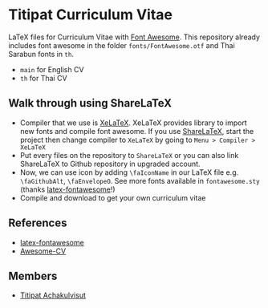 # Titipat Curriculum Vitae

LaTeX files for Curriculum Vitae with [Font Awesome](https://fortawesome.github.io/Font-Awesome/).
This repository already includes font awesome in the folder `fonts/FontAwesome.otf` and  Thai  Sarabun fonts in `th`.

- `main` for English CV
- `th` for Thai CV

## Walk through using ShareLaTeX

- Compiler that we use is [XeLaTeX](https://www.sharelatex.com/learn/XeLaTeX). XeLaTeX provides
library to import new fonts and compile font awesome.
If you use [ShareLaTeX](https://www.sharelatex.com), start the project then change compiler to `XeLaTeX` by
going to `Menu > Compiler > XeLaTeX`
- Put every files on the repository to `ShareLaTeX` or you can also link ShareLaTeX to Github repository in upgraded account.
- Now, we can use icon by adding `\faIconName` in our LaTeX file e.g. `\faGithubAlt`, `\faEnvelopeO`.
See more fonts available in `fontawesome.sty` (thanks [latex-fontawesome](https://github.com/furl/latex-fontawesome)!)
- Compile and download to get your own curriculum vitae

## References

- [latex-fontawesome](https://github.com/furl/latex-fontawesome)
- [Awesome-CV](https://github.com/posquit0/Awesome-CV)

## Members

- [Titipat Achakulvisut](http://titipata.github.io/)

